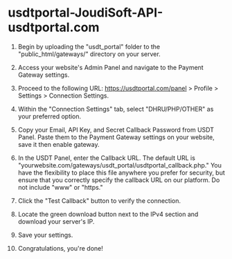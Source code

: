 # usdtportal-JoudiSoft-API-usdtportal.com

1. Begin by uploading the "usdt_portal" folder to the "public_html/gateways/" directory on your server.

2. Access your website's Admin Panel and navigate to the Payment Gateway settings.

3. Proceed to the following URL: https://usdtportal.com/panel > Profile > Settings > Connection Settings.

4. Within the "Connection Settings" tab, select "DHRU/PHP/OTHER" as your preferred option.

5. Copy your Email, API Key, and Secret Callback Password from USDT Panel. Paste them to the Payment Gateway settings on your website, save it then enable gateway.

6. In the USDT Panel, enter the Callback URL. The default URL is "yourwebsite.com/gateways/usdt_portal/usdtportal_callback.php." You have the flexibility to place this file anywhere you prefer for security, but ensure that you correctly specify the callback URL on our platform. Do not include "www" or "https."

7. Click the "Test Callback" button to verify the connection.

8. Locate the green download button next to the IPv4 section and download your server's IP.

9. Save your settings.

10. Congratulations, you're done!
